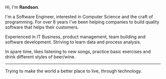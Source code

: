 Hi, I'm **Randson**.

I'm a Software Engineer, interested in Computer Science and the craft of programming. For over 8 years I've been helping companies to build quality software that helps their customers.

Experienced in IT Business, product management, team building and software development. Striving to learn data and process analysis.

In spare time, likes listening to new songs, practice basic exercises and drink different styles of beer/wine.

---

Trying to make the world a better place to live, through technology.
